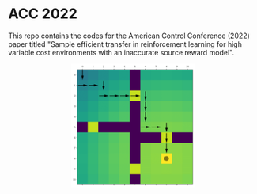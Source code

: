# ACC 2022
This repo contains the codes for the American Control Conference (2022) paper titled "Sample efficient transfer in reinforcement learning for high variable cost environments with an inaccurate source reward model". 

<p align="center">
    <img src="figures/opt_policy_source_FR.png" width="250" height="250"/> 
</p>
